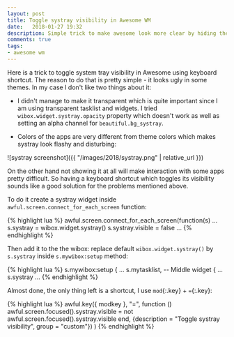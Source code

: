 ```yaml
---
layout: post
title: Toggle systray visibility in Awesome WM
date:   2018-01-27 19:32
description: Simple trick to make awesome look more clear by hiding the systray using keyboard shortcut
comments: true
tags:
- awesome wm
---
```


Here is a trick to toggle system tray visibility in Awesome using keyboard shortcut. The reason to do that is pretty simple - it looks ugly in some themes. In my case I don't like two things about it:

 - I didn't manage to make it transparent which is quite important since I am using transparent tasklist and widgets. I tried `wibox.widget.systray.opacity` property which doesn't work as well as setting an alpha channel for `beautiful.bg_systray`.

 - Colors of the apps are very different from theme colors which makes systray look flashy and disturbing:

![systray screenshot]({{ "/images/2018/systray.png" | relative_url }})

On the other hand not showing it at all will make interaction with some apps pretty difficult. So having a keyboard shortcut which toggles its visibility sounds like a good solution for the problems mentioned above.

To do it create a systray widget inside `awful.screen.connect_for_each_screen` function:

{% highlight lua %}
awful.screen.connect_for_each_screen(function(s)
    ...
    s.systray = wibox.widget.systray()
    s.systray.visible = false
    ...
{% endhighlight %}

Then add it to the the wibox: replace default `wibox.widget.systray()` by `s.systray` inside `s.mywibox:setup` method:

{% highlight lua %}
s.mywibox:setup {
    ...
    s.mytasklist, -- Middle widget
    {
        ...
        s.systray
    ...
{% endhighlight %}

Almost done, the only thing left is a shortcut, I use `mod`{:.key} + `=`{:.key}:

{% highlight lua %}
awful.key({ modkey }, "=", function ()
    awful.screen.focused().systray.visible = not awful.screen.focused().systray.visible
    end, {description = "Toggle systray visibility", group = "custom"})
)
{% endhighlight %}

